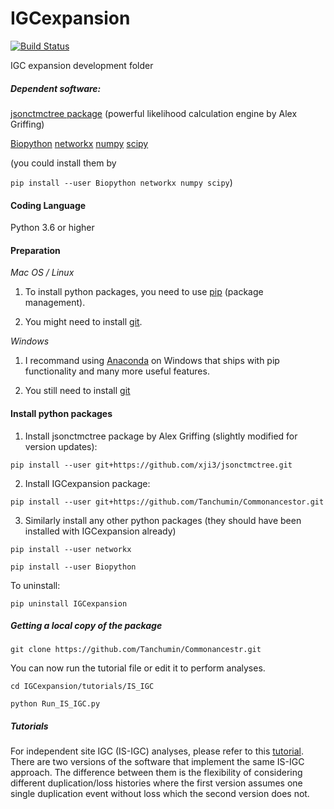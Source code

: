 # IGCexpansion
[![Build Status](https://travis-ci.com/xji3/IGCexpansion.svg?branch=master)](https://travis-ci.com/xji3/IGCexpansion)

IGC expansion development folder

##### Dependent software:

[jsonctmctree package](http://jsonctmctree.readthedocs.org/en/latest/) (powerful likelihood  calculation
engine by Alex Griffing)

[Biopython](http://biopython.org/wiki/Biopython)
[networkx](https://networkx.github.io/)
[numpy](https://numpy.org/)
[scipy](https://www.scipy.org/)

(you could install them by

`
pip install --user Biopython networkx numpy scipy
`)


#### Coding Language

Python 3.6 or higher


#### Preparation

*Mac OS / Linux*

1. To install python packages, you need to use [pip](https://pip.pypa.io/en/stable/installing/) (package management).

2. You might need to install [git](https://git-scm.com/book/en/v2/Getting-Started-Installing-Git).

*Windows*

1. I recommand using [Anaconda](https://www.anaconda.com/products/individual#windows) on Windows that ships with pip functionality and many more useful features.

2. You still need to install [git](https://git-scm.com/download/win)


#### Install python packages

1. Install jsonctmctree package by Alex Griffing (slightly modified for version updates):

`
pip install --user git+https://github.com/xji3/jsonctmctree.git
`

2. Install IGCexpansion package:

`
pip install --user git+https://github.com/Tanchumin/Commonancestor.git
`

3. Similarly install any other python packages (they should have been installed with IGCexpansion already)

`
pip install --user networkx
`

`
pip install --user Biopython
`

To uninstall:

`
pip uninstall IGCexpansion
`

##### Getting a local copy of the package

`
git clone https://github.com/Tanchumin/Commonancestr.git
`

You can now run the tutorial file or edit it to perform analyses.

`
cd IGCexpansion/tutorials/IS_IGC
`

`
python Run_IS_IGC.py
`


##### Tutorials

For independent site IGC (IS-IGC) analyses, please refer to this [tutorial](tutorials/IndependentSiteTutorial.md).  
There are two versions of the software that implement the same IS-IGC approach.  The difference between them is the flexibility of considering different duplication/loss histories where the first version assumes one single duplication event without loss which the second version does not.